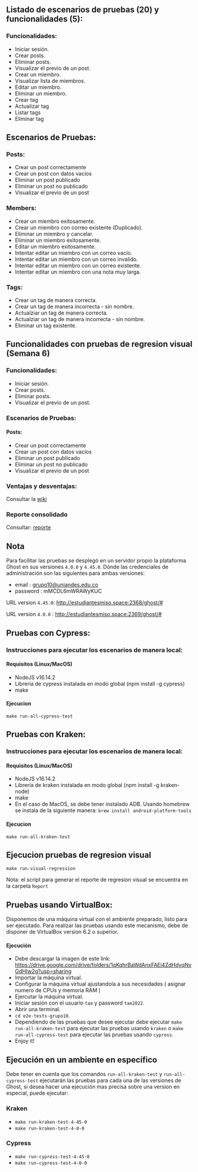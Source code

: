 ## Listado de escenarios de pruebas (20) y funcionalidades (5):
### Funcionalidades:
* Iniciar sesión.
* Crear posts.
* Eliminar posts.
* Visualizar el previo de un post.
* Crear un miembro.
* Visualizar lista de miembros.
* Editar un miembro.
* Eliminar un miembro.
* Crear tag
* Actualizar tag
* Listar tags
* Eliminar tag

## Escenarios de Pruebas:
### Posts:
* Crear un post correctamente
* Crear un post con datos vacíos
* Eliminar un post publicado
* Eliminar un post no publicado
* Visualizar el previo de un post

### Members:
* Crear un miembro exitosamente.
* Crear un miembro con correo existente (Duplicado).
* Eliminar un miembro y cancelar.
* Eliminar un miembro exitosamente.
* Editar un miembro exitosamente.
* Intentar editar un miembro con un correo vacío.
* Intentar editar un miembro con un correo invalido.
* Intentar editar un miembro con un correo existente.
* Intentar editar un miembro con una nota muy larga.

### Tags:
* Crear un tag de manera correcta.
* Crear un tag de manera incorrecta - sin nombre.
* Actualziar un tag de manera correcta.
* Actualziar un tag de manera incorrecta - sin nombre.
* Eliminar un tag existente.

## Funcionalidades con pruebas de regresion visual (Semana 6)
### Funcionalidades:
* Iniciar sesión.
* Crear posts.
* Eliminar posts.
* Visualizar el previo de un post.
### Escenarios de Pruebas:
#### Posts:
* Crear un post correctamente
* Crear un post con datos vacíos
* Eliminar un post publicado
* Eliminar un post no publicado
* Visualizar el previo de un post
### Ventajas y desventajas:
Consultar la [wiki](https://github.com/saya6/e2e-tests-grupo10/wiki)

### Reporte consolidado
Consultar: [reporte](http://estudiantesmiso.space:8080/report.html)

## Nota
Para facilitar las pruebas se desplegó en un servidor propio la plataforma Ghost en sus versiones `4.0.0` y `4.45.0`. Dónde las credenciales de administración son las siguientes para ambas versiones: 
- email : grupo10@uniandes.edu.co
- password : mMCDL6mWRAWyKUC

URL version `4.45.0`: http://estudiantesmiso.space:2368/ghost/#

URL version `4.0.0` : http://estudiantesmiso.space:2369/ghost/#

## Pruebas con Cypress:
### Instrucciones para ejecutar los escenarios de manera local:
#### Requisitos (Linux/MacOS)
- NodeJS v16.14.2
- Librería de cypress instalada en modo global (npm install -g cypress)
- make
#### Ejecucion
`make run-all-cypress-test`


## Pruebas con Kraken:
### Instrucciones para ejecutar los escenarios de manera local:
#### Requisitos (Linux/MacOS)
- NodeJS v16.14.2
- Librería de kraken instalada en modo global (npm install -g kraken-node)
- make
- En el caso de MacOS, se debe tener instalado ADB. Usando homebrew se instala de la siguiente manera: `brew install android-platform-tools`

#### Ejecucion
`make run-all-kraken-test`

## Ejecucion pruebas de regresion visual
`make run-visual-regression`

Nota: el script para generar el reporte de regresion visual se encuentra en la carpeta `Report`
## Pruebas usando VirtualBox:
Disponemos de una máquina virtual con el ambiente preparado, listo para ser ejecutado.
Para realizar las pruebas usando este mecanismo, debe de disponer de VirtualBox version 6.2 o superior.

#### Ejecución
- Debe descargar la imagen de este link: https://drive.google.com/drive/folders/1qKqhrBaWdAnxFAEi4ZdHdyqNvGdHIw2g?usp=sharing
- Importar la máquina virtual.
- Configurar la máquina virtual ajustandola a sus necesidades ( asignar numero de CPUs y memoria RAM )
- Ejercutar la máquina virtual.
- Iniciar sesión con el usuario `tae` y password `tae2022`.
- Abrir una terminal.
- `cd e2e-tests-grupo10`.
- Dependiendo de las pruebas que desee ejecutar debe ejecutar `make run-all-kraken-test` para ejecutar las pruebas usando `kraken` o `make run-all-cypress-test` para ejecutar las pruebas usando `cypress`.
- Enjoy it!

## Ejecución en un ambiente en específico
Debe tener en cuenta que los comandos `run-all-kraken-test` y `run-all-cypress-test` ejecutarán las pruebas para cada una de las versiones de Ghost, si desea hacer una ejecución mas precisa sobre una version en especial, puede ejecutar:
### Kraken
- `make run-kraken-test-4-45-0`
- `make run-kraken-test-4-0-0`

### Cypress
-   `make run-cypress-test-4-45-0`
-   `make run-cypress-test-4-0-0`



